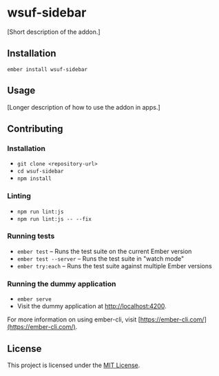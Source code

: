 wsuf-sidebar
==============================================================================

[Short description of the addon.]

Installation
------------------------------------------------------------------------------

```
ember install wsuf-sidebar
```


Usage
------------------------------------------------------------------------------

[Longer description of how to use the addon in apps.]


Contributing
------------------------------------------------------------------------------

### Installation

* `git clone <repository-url>`
* `cd wsuf-sidebar`
* `npm install`

### Linting

* `npm run lint:js`
* `npm run lint:js -- --fix`

### Running tests

* `ember test` – Runs the test suite on the current Ember version
* `ember test --server` – Runs the test suite in "watch mode"
* `ember try:each` – Runs the test suite against multiple Ember versions

### Running the dummy application

* `ember serve`
* Visit the dummy application at [http://localhost:4200](http://localhost:4200).

For more information on using ember-cli, visit [https://ember-cli.com/](https://ember-cli.com/).

License
------------------------------------------------------------------------------

This project is licensed under the [MIT License](LICENSE.md).
